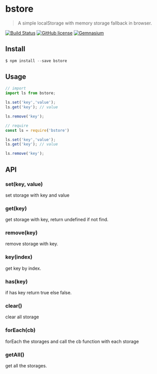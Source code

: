 # bstore
> A simple localStorage with memory storage fallback in browser.

[![Build Status](https://travis-ci.org/gnipbao/bstore.svg?branch=master)](https://travis-ci.org/gnipbao/bstore)
[![GitHub license](https://img.shields.io/github/license/gnipbao/bstore.svg)](https://github.com/gnipbao/bstore/blob/master/LICENSE)
[![Gemnasium](https://img.shields.io/gemnasium/mathiasbynens/he.svg?style=social)](https://github.com/gnipbao/bstore)


## Install
```js
$ npm install --save bstore
```
## Usage
```js
// import
import ls from bstore;

ls.set('key','value');
ls.get('key'); // value

ls.remove('key');

// require
const ls = require('bstore')

ls.set('key','value');
ls.get('key'); // value

ls.remove('key');
```

## API

### set(key, value)
set storage with key and value
### get(key)
get storage with key, return undefined if not find.
### remove(key)
remove storage with key.
### key(index) 
get key by index.
### has(key)
if has key return true else false.
### clear()
clear all storage
### forEach(cb) 
forEach the storages and call the cb function with each storage
### getAll()
get all the storages.



